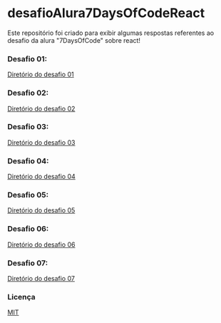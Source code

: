 # desafioAlura7DaysOfCodeReact

Este repositório foi criado para exibir algumas respostas referentes ao desafio da alura "7DaysOfCode" sobre react!

### Desafio 01: 

[Diretório do desafio 01]()

### Desafio 02: 

[Diretório do desafio 02]()

### Desafio 03: 

[Diretório do desafio 03]()

### Desafio 04: 

[Diretório do desafio 04]()

### Desafio 05: 

[Diretório do desafio 05]()

### Desafio 06: 

[Diretório do desafio 06]()

### Desafio 07: 

[Diretório do desafio 07]()

### Licença

[MIT](LICENSE)
